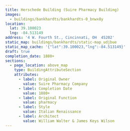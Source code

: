 ```yaml
---
title: Herschede Building (Suire Pharmacy Building)
images:
  - buildings/bankhardts/bankhardts-0_bnwx8y
location:
  lat: 39.100023
  lng: -84.513149
address: '4 W. Fourth St., Cincinnati, OH  45202'
static_map: buildings/bankhardts/static-map_udjbue
static_map_cache: '{"lat":39.100023,"lng":-84.513149}'
draft: true
completion_date: 1880+
sections:
  - page_location: above_map
    type: BuildingAttributeSection
    attributes:
      - label: Original Owner
        value: Suire Pharmacy Company
      - label: Completion Date
        value: 1880+
      - label: Original Function
        value: pharmacy
      - label: Style
        value: Italian Renaissance
      - label: Architect
        value: William Walter & James Keys Wilson
---
```


